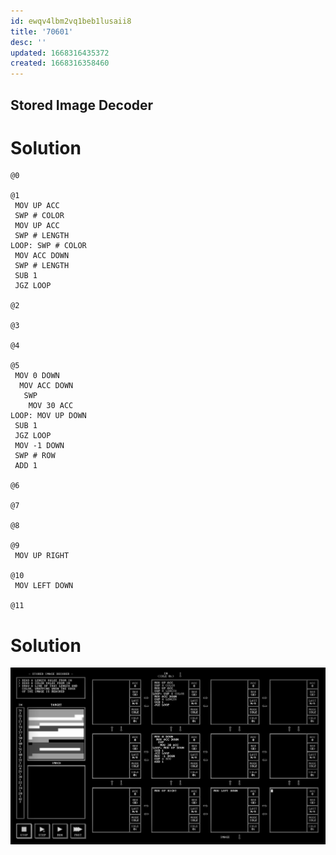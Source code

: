 ```yaml
---
id: ewqv4lbm2vq1beb1lusaii8
title: '70601'
desc: ''
updated: 1668316435372
created: 1668316358460
---
```

## Stored Image Decoder

# Solution

```
@0

@1
 MOV UP ACC
 SWP # COLOR
 MOV UP ACC
 SWP # LENGTH
LOOP: SWP # COLOR
 MOV ACC DOWN
 SWP # LENGTH
 SUB 1
 JGZ LOOP
 
@2

@3

@4

@5
 MOV 0 DOWN
  MOV ACC DOWN
   SWP
    MOV 30 ACC
LOOP: MOV UP DOWN
 SUB 1
 JGZ LOOP
 MOV -1 DOWN
 SWP # ROW
 ADD 1
 
@6

@7

@8

@9
 MOV UP RIGHT
 
@10
 MOV LEFT DOWN
 
@11

```

# Solution

![](/assets/images/2022-11-13-10-43-52.png)

